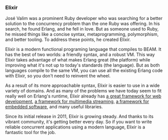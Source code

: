 ### Elixir

José Valim was a prominent Ruby developer who was searching for a better solution to the concurrency problem than the one Ruby was offering. In his search, he found Erlang, and he fell in love. But as someone used to Ruby, he missed things like a concise syntax, metaprogramming, polymorphism, and better tooling. To address these points, he created Elixir.

Elixir is a modern functional programing language that compiles to BEAM. It has the best of two worlds: a friendly syntax, and a robust VM. This way Elixir takes advantage of what makes Erlang great (the platform) while improving what it's not up to today's standards (the language). But as both languages compile to the same VM, you can use all the existing Erlang code with Elixir, so you don't need to reinvent the wheel.

As a result of its more approachable syntax, Elixir is easier to use in a wide variety of domains. And as many of the problems we have today seem to fit really well on Erlang's runtime, Elixir already has [a great framework for web development](https://phoenixframework.org/), [a framework for multimedia streaming](https://www.membraneframework.org/), [a framework for embedded software](https://nerves-project.org/), and many useful libraries.

Since its initial release in 2011, Elixir is growing steady. And thanks to its vibrant community, it's getting better every day. So if you want to write reliable concurrent applications using a modern language, Elixir is a fantastic tool for the job.
